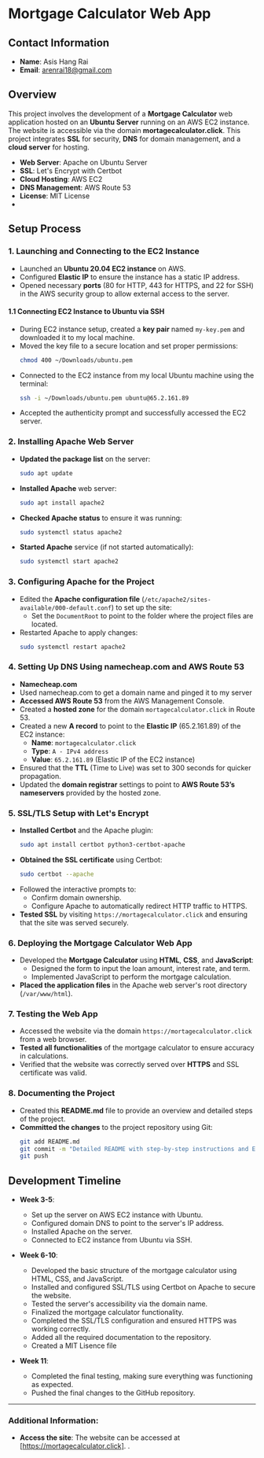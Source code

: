 # Mortgage Calculator Web App

## Contact Information
- **Name**: Asis Hang Rai
- **Email**: arenrai18@gmail.com
## Overview
This project involves the development of a **Mortgage Calculator** web application hosted on an **Ubuntu Server** running on an AWS EC2 instance. The website is accessible via the domain **mortagecalculator.click**. This project integrates **SSL** for security, **DNS** for domain management, and a **cloud server** for hosting.

- **Web Server**: Apache on Ubuntu Server
- **SSL**: Let's Encrypt with Certbot
- **Cloud Hosting**: AWS EC2
- **DNS Management**: AWS Route 53
- **License**: MIT License
- 
## Setup Process
### 1. Launching and Connecting to the EC2 Instance
   - Launched an **Ubuntu 20.04 EC2 instance** on AWS.
   - Configured **Elastic IP** to ensure the instance has a static IP address.
   - Opened necessary **ports** (80 for HTTP, 443 for HTTPS, and 22 for SSH) in the AWS security group to allow external access to the server.

#### 1.1 **Connecting EC2 Instance to Ubuntu via SSH**
   - During EC2 instance setup, created a **key pair** named `my-key.pem` and downloaded it to my local machine.
   - Moved the key file to a secure location and set proper permissions:
     ```bash
     chmod 400 ~/Downloads/ubuntu.pem
     ```
   - Connected to the EC2 instance from my local Ubuntu machine using the terminal:
     ```bash
     ssh -i ~/Downloads/ubuntu.pem ubuntu@65.2.161.89
     ```
   - Accepted the authenticity prompt and successfully accessed the EC2 server.

### 2. **Installing Apache Web Server**
   - **Updated the package list** on the server:
     ```bash
     sudo apt update
     ```
   - **Installed Apache** web server:
     ```bash
     sudo apt install apache2
     ```
   - **Checked Apache status** to ensure it was running:
     ```bash
     sudo systemctl status apache2
     ```
   - **Started Apache** service (if not started automatically):
     ```bash
     sudo systemctl start apache2
     ```

### 3. **Configuring Apache for the Project**
   - Edited the **Apache configuration file** (`/etc/apache2/sites-available/000-default.conf`) to set up the site:
     - Set the `DocumentRoot` to point to the folder where the project files are located.
   - Restarted Apache to apply changes:
     ```bash
     sudo systemctl restart apache2
     ```

### 4. **Setting Up DNS Using namecheap.com and AWS Route 53**
   - **Namecheap.com** 
   - Used namecheap.com to get a domain name and pinged it to my server
   - **Accessed AWS Route 53** from the AWS Management Console.
   - Created a **hosted zone** for the domain `mortagecalculator.click` in Route 53.
   - Created a new **A record** to point to the **Elastic IP** (65.2.161.89) of the EC2 instance:
     - **Name**: `mortagecalculator.click`
     - **Type**: `A - IPv4 address`
     - **Value**: `65.2.161.89` (Elastic IP of the EC2 instance)
   - Ensured that the **TTL** (Time to Live) was set to 300 seconds for quicker propagation.
   - Updated the **domain registrar** settings to point to **AWS Route 53’s nameservers** provided by the hosted zone.

### 5. **SSL/TLS Setup with Let's Encrypt**
   - **Installed Certbot** and the Apache plugin:
     ```bash
     sudo apt install certbot python3-certbot-apache
     ```
   - **Obtained the SSL certificate** using Certbot:
     ```bash
     sudo certbot --apache
     ```
   - Followed the interactive prompts to:
     - Confirm domain ownership.
     - Configure Apache to automatically redirect HTTP traffic to HTTPS.
   - **Tested SSL** by visiting `https://mortagecalculator.click` and ensuring that the site was served securely.

### 6. **Deploying the Mortgage Calculator Web App**
   - Developed the **Mortgage Calculator** using **HTML**, **CSS**, and **JavaScript**:
     - Designed the form to input the loan amount, interest rate, and term.
     - Implemented JavaScript to perform the mortgage calculation.
   - **Placed the application files** in the Apache web server's root directory (`/var/www/html`).

### 7. **Testing the Web App**
   - Accessed the website via the domain `https://mortagecalculator.click` from a web browser.
   - **Tested all functionalities** of the mortgage calculator to ensure accuracy in calculations.
   - Verified that the website was correctly served over **HTTPS** and SSL certificate was valid.

### 8. **Documenting the Project**
   - Created this **README.md** file to provide an overview and detailed steps of the project.
   - **Committed the changes** to the project repository using Git:
     ```bash
     git add README.md
     git commit -m "Detailed README with step-by-step instructions and EC2 SSH setup"
     git push
     ```

## Development Timeline
- **Week 3-5**:
    - Set up the server on AWS EC2 instance with Ubuntu.
    - Configured domain DNS to point to the server's IP address.
    - Installed Apache on the server.
    - Connected to EC2 instance from Ubuntu via SSH.

- **Week 6-10**:
    - Developed the basic structure of the mortgage calculator using HTML, CSS, and JavaScript.
    - Installed and configured SSL/TLS using Certbot on Apache to secure the website.
    - Tested the server's accessibility via the domain name.
    - Finalized the mortgage calculator functionality.
    - Completed the SSL/TLS configuration and ensured HTTPS was working correctly.
    - Added all the required documentation to the repository.
    - Created a MIT Lisence file
- **Week 11**:
    - Completed the final testing, making sure everything was functioning as expected.
    - Pushed the final changes to the GitHub repository.


---

### Additional Information:
- **Access the site**: The website can be accessed at [https://mortagecalculator.click].
.
